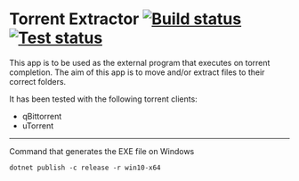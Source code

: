 # Torrent Extractor [![Build status](https://img.shields.io/appveyor/ci/plneto/TorrentExtractor.svg)](https://ci.appveyor.com/project/plneto/TorrentExtractor/branch/master) [![Test status](https://img.shields.io/appveyor/tests/plneto/TorrentExtractor.svg)](https://ci.appveyor.com/project/plneto/TorrentExtractor/branch/master)

This app is to be used as the external program that executes on torrent completion. The aim of this app is to move and/or extract files to their correct folders. 

It has been tested with the following torrent clients:
- qBittorrent
- uTorrent

---

Command that generates the EXE file on Windows

`dotnet publish -c release -r win10-x64`
